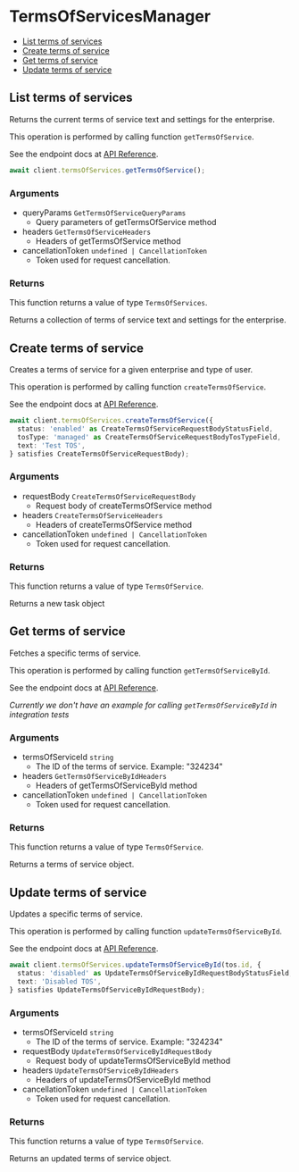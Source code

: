 # TermsOfServicesManager

- [List terms of services](#list-terms-of-services)
- [Create terms of service](#create-terms-of-service)
- [Get terms of service](#get-terms-of-service)
- [Update terms of service](#update-terms-of-service)

## List terms of services

Returns the current terms of service text and settings
for the enterprise.

This operation is performed by calling function `getTermsOfService`.

See the endpoint docs at
[API Reference](https://developer.box.com/reference/get-terms-of-services/).

<!-- sample get_terms_of_services -->

```ts
await client.termsOfServices.getTermsOfService();
```

### Arguments

- queryParams `GetTermsOfServiceQueryParams`
  - Query parameters of getTermsOfService method
- headers `GetTermsOfServiceHeaders`
  - Headers of getTermsOfService method
- cancellationToken `undefined | CancellationToken`
  - Token used for request cancellation.

### Returns

This function returns a value of type `TermsOfServices`.

Returns a collection of terms of service text and settings for the
enterprise.

## Create terms of service

Creates a terms of service for a given enterprise
and type of user.

This operation is performed by calling function `createTermsOfService`.

See the endpoint docs at
[API Reference](https://developer.box.com/reference/post-terms-of-services/).

<!-- sample post_terms_of_services -->

```ts
await client.termsOfServices.createTermsOfService({
  status: 'enabled' as CreateTermsOfServiceRequestBodyStatusField,
  tosType: 'managed' as CreateTermsOfServiceRequestBodyTosTypeField,
  text: 'Test TOS',
} satisfies CreateTermsOfServiceRequestBody);
```

### Arguments

- requestBody `CreateTermsOfServiceRequestBody`
  - Request body of createTermsOfService method
- headers `CreateTermsOfServiceHeaders`
  - Headers of createTermsOfService method
- cancellationToken `undefined | CancellationToken`
  - Token used for request cancellation.

### Returns

This function returns a value of type `TermsOfService`.

Returns a new task object

## Get terms of service

Fetches a specific terms of service.

This operation is performed by calling function `getTermsOfServiceById`.

See the endpoint docs at
[API Reference](https://developer.box.com/reference/get-terms-of-services-id/).

_Currently we don't have an example for calling `getTermsOfServiceById` in integration tests_

### Arguments

- termsOfServiceId `string`
  - The ID of the terms of service. Example: "324234"
- headers `GetTermsOfServiceByIdHeaders`
  - Headers of getTermsOfServiceById method
- cancellationToken `undefined | CancellationToken`
  - Token used for request cancellation.

### Returns

This function returns a value of type `TermsOfService`.

Returns a terms of service object.

## Update terms of service

Updates a specific terms of service.

This operation is performed by calling function `updateTermsOfServiceById`.

See the endpoint docs at
[API Reference](https://developer.box.com/reference/put-terms-of-services-id/).

<!-- sample put_terms_of_services_id -->

```ts
await client.termsOfServices.updateTermsOfServiceById(tos.id, {
  status: 'disabled' as UpdateTermsOfServiceByIdRequestBodyStatusField,
  text: 'Disabled TOS',
} satisfies UpdateTermsOfServiceByIdRequestBody);
```

### Arguments

- termsOfServiceId `string`
  - The ID of the terms of service. Example: "324234"
- requestBody `UpdateTermsOfServiceByIdRequestBody`
  - Request body of updateTermsOfServiceById method
- headers `UpdateTermsOfServiceByIdHeaders`
  - Headers of updateTermsOfServiceById method
- cancellationToken `undefined | CancellationToken`
  - Token used for request cancellation.

### Returns

This function returns a value of type `TermsOfService`.

Returns an updated terms of service object.
